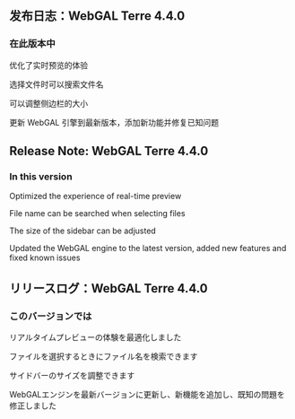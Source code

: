 ## 发布日志：WebGAL Terre 4.4.0
### 在此版本中

优化了实时预览的体验

选择文件时可以搜索文件名

可以调整侧边栏的大小

更新 WebGAL 引擎到最新版本，添加新功能并修复已知问题

## Release Note: WebGAL Terre 4.4.0
### In this version

Optimized the experience of real-time preview

File name can be searched when selecting files

The size of the sidebar can be adjusted

Updated the WebGAL engine to the latest version, added new features and fixed known issues

## リリースログ：WebGAL Terre 4.4.0
### このバージョンでは

リアルタイムプレビューの体験を最適化しました

ファイルを選択するときにファイル名を検索できます

サイドバーのサイズを調整できます

WebGALエンジンを最新バージョンに更新し、新機能を追加し、既知の問題を修正しました
